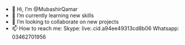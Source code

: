 - 👋 Hi, I’m @MubashirQamar
- 🌱 I’m currently learning new skills
- 💞️ I’m looking to collaborate on new projects
- 📫 How to reach me:
Skype: live:.cid.a94ee49313cd8b06
Whatsapp: 03462701956
